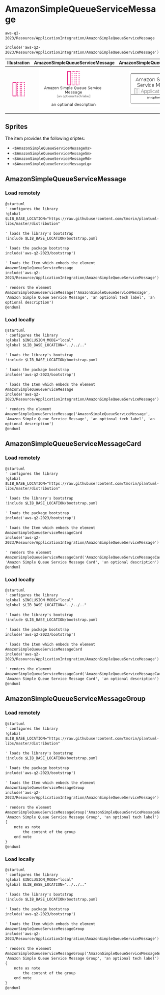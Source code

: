 # AmazonSimpleQueueServiceMessage


```text
aws-q2-2023/Resource/ApplicationIntegration/AmazonSimpleQueueServiceMessage
```

```text
include('aws-q2-2023/Resource/ApplicationIntegration/AmazonSimpleQueueServiceMessage')
```



| Illustration | AmazonSimpleQueueServiceMessage | AmazonSimpleQueueServiceMessageCard | AmazonSimpleQueueServiceMessageGroup |
| :---: | :---: | :---: | :---: |
| ![illustration for Illustration](../../../aws-q2-2023/Resource/ApplicationIntegration/AmazonSimpleQueueServiceMessage.png) | ![illustration for AmazonSimpleQueueServiceMessage](../../../aws-q2-2023/Resource/ApplicationIntegration/AmazonSimpleQueueServiceMessage.Local.png) | ![illustration for AmazonSimpleQueueServiceMessageCard](../../../aws-q2-2023/Resource/ApplicationIntegration/AmazonSimpleQueueServiceMessageCard.Local.png) | ![illustration for AmazonSimpleQueueServiceMessageGroup](../../../aws-q2-2023/Resource/ApplicationIntegration/AmazonSimpleQueueServiceMessageGroup.Local.png) |



## Sprites
The item provides the following sriptes:

- `<$AmazonSimpleQueueServiceMessageXs>`
- `<$AmazonSimpleQueueServiceMessageSm>`
- `<$AmazonSimpleQueueServiceMessageMd>`
- `<$AmazonSimpleQueueServiceMessageLg>`





## AmazonSimpleQueueServiceMessage

### Load remotely
```plantuml
@startuml
' configures the library
!global $LIB_BASE_LOCATION="https://raw.githubusercontent.com/tmorin/plantuml-libs/master/distribution"

' loads the library's bootstrap
!include $LIB_BASE_LOCATION/bootstrap.puml

' loads the package bootstrap
include('aws-q2-2023/bootstrap')

' loads the Item which embeds the element AmazonSimpleQueueServiceMessage
include('aws-q2-2023/Resource/ApplicationIntegration/AmazonSimpleQueueServiceMessage')

' renders the element
AmazonSimpleQueueServiceMessage('AmazonSimpleQueueServiceMessage', 'Amazon Simple Queue Service Message', 'an optional tech label', 'an optional description')
@enduml
```

### Load locally
```plantuml
@startuml
' configures the library
!global $INCLUSION_MODE="local"
!global $LIB_BASE_LOCATION="../../.."

' loads the library's bootstrap
!include $LIB_BASE_LOCATION/bootstrap.puml

' loads the package bootstrap
include('aws-q2-2023/bootstrap')

' loads the Item which embeds the element AmazonSimpleQueueServiceMessage
include('aws-q2-2023/Resource/ApplicationIntegration/AmazonSimpleQueueServiceMessage')

' renders the element
AmazonSimpleQueueServiceMessage('AmazonSimpleQueueServiceMessage', 'Amazon Simple Queue Service Message', 'an optional tech label', 'an optional description')
@enduml
```

## AmazonSimpleQueueServiceMessageCard

### Load remotely
```plantuml
@startuml
' configures the library
!global $LIB_BASE_LOCATION="https://raw.githubusercontent.com/tmorin/plantuml-libs/master/distribution"

' loads the library's bootstrap
!include $LIB_BASE_LOCATION/bootstrap.puml

' loads the package bootstrap
include('aws-q2-2023/bootstrap')

' loads the Item which embeds the element AmazonSimpleQueueServiceMessageCard
include('aws-q2-2023/Resource/ApplicationIntegration/AmazonSimpleQueueServiceMessage')

' renders the element
AmazonSimpleQueueServiceMessageCard('AmazonSimpleQueueServiceMessageCard', 'Amazon Simple Queue Service Message Card', 'an optional description')
@enduml
```

### Load locally
```plantuml
@startuml
' configures the library
!global $INCLUSION_MODE="local"
!global $LIB_BASE_LOCATION="../../.."

' loads the library's bootstrap
!include $LIB_BASE_LOCATION/bootstrap.puml

' loads the package bootstrap
include('aws-q2-2023/bootstrap')

' loads the Item which embeds the element AmazonSimpleQueueServiceMessageCard
include('aws-q2-2023/Resource/ApplicationIntegration/AmazonSimpleQueueServiceMessage')

' renders the element
AmazonSimpleQueueServiceMessageCard('AmazonSimpleQueueServiceMessageCard', 'Amazon Simple Queue Service Message Card', 'an optional description')
@enduml
```

## AmazonSimpleQueueServiceMessageGroup

### Load remotely
```plantuml
@startuml
' configures the library
!global $LIB_BASE_LOCATION="https://raw.githubusercontent.com/tmorin/plantuml-libs/master/distribution"

' loads the library's bootstrap
!include $LIB_BASE_LOCATION/bootstrap.puml

' loads the package bootstrap
include('aws-q2-2023/bootstrap')

' loads the Item which embeds the element AmazonSimpleQueueServiceMessageGroup
include('aws-q2-2023/Resource/ApplicationIntegration/AmazonSimpleQueueServiceMessage')

' renders the element
AmazonSimpleQueueServiceMessageGroup('AmazonSimpleQueueServiceMessageGroup', 'Amazon Simple Queue Service Message Group', 'an optional tech label') {
    note as note
        the content of the group
    end note
}
@enduml
```

### Load locally
```plantuml
@startuml
' configures the library
!global $INCLUSION_MODE="local"
!global $LIB_BASE_LOCATION="../../.."

' loads the library's bootstrap
!include $LIB_BASE_LOCATION/bootstrap.puml

' loads the package bootstrap
include('aws-q2-2023/bootstrap')

' loads the Item which embeds the element AmazonSimpleQueueServiceMessageGroup
include('aws-q2-2023/Resource/ApplicationIntegration/AmazonSimpleQueueServiceMessage')

' renders the element
AmazonSimpleQueueServiceMessageGroup('AmazonSimpleQueueServiceMessageGroup', 'Amazon Simple Queue Service Message Group', 'an optional tech label') {
    note as note
        the content of the group
    end note
}
@enduml
```

